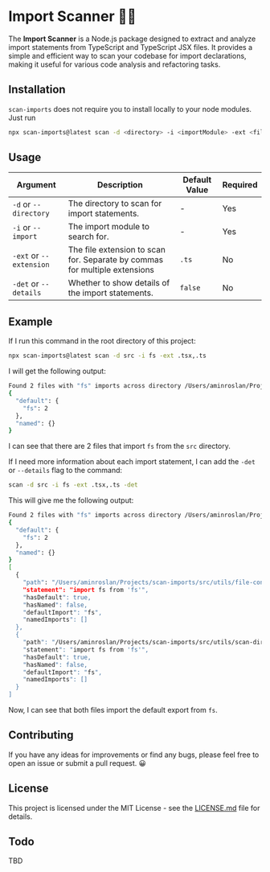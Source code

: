 # Import Scanner 🕵️‍♀️

The **Import Scanner** is a Node.js package designed to extract and analyze
import statements from TypeScript and TypeScript JSX files. It provides a simple
and efficient way to scan your codebase for import declarations, making it
useful for various code analysis and refactoring tasks.

## Installation

`scan-imports` does not require you to install locally to your node modules.
Just run

```bash
npx scan-imports@latest scan -d <directory> -i <importModule> -ext <fileExtension>
```

## Usage

| Argument                | Description                                                                | Default Value | Required |
| ----------------------- | -------------------------------------------------------------------------- | ------------- | -------- |
| `-d` or `--directory`   | The directory to scan for import statements.                               | -             | Yes      |
| `-i` or `--import`      | The import module to search for.                                           | -             | Yes      |
| `-ext` or `--extension` | The file extension to scan for. Separate by commas for multiple extensions | `.ts`         | No       |
| `-det` or `--details`   | Whether to show details of the import statements.                          | `false`       | No       |

## Example

If I run this command in the root directory of this project:

```bash
npx scan-imports@latest scan -d src -i fs -ext .tsx,.ts
```

I will get the following output:

```bash
Found 2 files with "fs" imports across directory /Users/aminroslan/Projects/scan-imports/src:
{
  "default": {
    "fs": 2
  },
  "named": {}
}

```

I can see that there are 2 files that import `fs` from the `src` directory.

If I need more information about each import statement, I can add the `-det` or
`--details` flag to the command:

```bash
scan -d src -i fs -ext .tsx,.ts -det
```

This will give me the following output:

```bash
Found 2 files with "fs" imports across directory /Users/aminroslan/Projects/scan-imports/src:
{
  "default": {
    "fs": 2
  },
  "named": {}
}
[
  {
    "path": "/Users/aminroslan/Projects/scan-imports/src/utils/file-contains-import.ts",
    "statement": "import fs from 'fs'",
    "hasDefault": true,
    "hasNamed": false,
    "defaultImport": "fs",
    "namedImports": []
  },
  {
    "path": "/Users/aminroslan/Projects/scan-imports/src/utils/scan-directories.ts",
    "statement": "import fs from 'fs'",
    "hasDefault": true,
    "hasNamed": false,
    "defaultImport": "fs",
    "namedImports": []
  }
]
```

Now, I can see that both files import the default export from `fs`.

## Contributing

If you have any ideas for improvements or find any bugs, please feel free to
open an issue or submit a pull request. 😀

## License

This project is licensed under the MIT License - see the
[LICENSE.md](LICENSE.md) file for details.

## Todo

TBD

